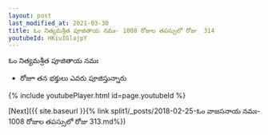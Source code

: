 ```yaml
---
layout: post
last_modified_at: 2021-03-30
title: ఓం నిత్యమశ్రీత పూజితాయ నమః- 1008 రోజుల తపస్సులో రోజు  314
youtubeId: HKiuIGlajpY
---
```

 
 
 ఓం నిత్యమశ్రీత పూజితాయ నమః  
 
 -  రోజూ తన భక్తులు ఎవరు పూజిస్తున్నారు 
 
  
 
  
 
 
 
 
 
 


{% include youtubePlayer.html id=page.youtubeId %}
 
[Next]({{ site.baseurl }}{% link  split1/_posts/2018-02-25-ఓం వాజసనాయ నమః- 1008 రోజుల తపస్సులో రోజు  313.md%})
 
